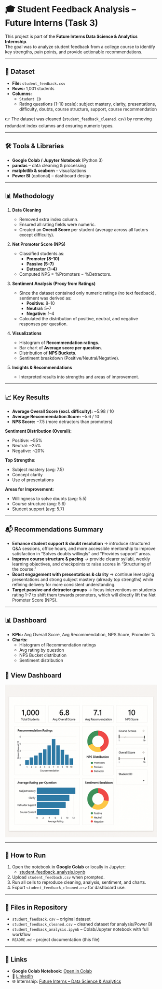 # 🎓 Student Feedback Analysis – Future Interns (Task 3)

This project is part of the **Future Interns Data Science & Analytics Internship**.  
The goal was to analyze student feedback from a college course to identify key strengths, pain points, and provide actionable recommendations.  

---

## 📂 Dataset
- **File:** `student_feedback.csv`  
- **Rows:** 1,001 students  
- **Columns:**  
  - `Student ID`  
  - Rating questions (1–10 scale): subject mastery, clarity, presentations, difficulty, doubts, course structure, support, course recommendation  

👉 The dataset was cleaned (`student_feedback_cleaned.csv`) by removing redundant index columns and ensuring numeric types.

---

## 🛠️ Tools & Libraries
- **Google Colab / Jupyter Notebook** (Python 3)  
- **pandas** – data cleaning & processing  
- **matplotlib & seaborn** – visualizations  
- **Power BI** (optional) – dashboard design  

---

## 📊 Methodology
1. **Data Cleaning**
   - Removed extra index column.
   - Ensured all rating fields were numeric.
   - Created an **Overall Score** per student (average across all factors except difficulty).

2. **Net Promoter Score (NPS)**
   - Classified students as:
     - **Promoter (8–10)**  
     - **Passive (5–7)**  
     - **Detractor (1–4)**  
   - Computed NPS = %Promoters − %Detractors.

3. **Sentiment Analysis (Proxy from Ratings)**
   - Since the dataset contained only numeric ratings (no text feedback), sentiment was derived as:  
     - **Positive:** 8–10  
     - **Neutral:** 5–7  
     - **Negative:** 1–4  
   - Calculated the distribution of positive, neutral, and negative responses per question.

4. **Visualizations**
   - Histogram of **Recommendation ratings**.
   - Bar chart of **Average score per question**.
   - Distribution of **NPS Buckets**.
   - Sentiment breakdown (Positive/Neutral/Negative).

5. **Insights & Recommendations**
   - Interpreted results into strengths and areas of improvement.

---

## 📈 Key Results
- **Average Overall Score (excl. difficulty):** ~5.98 / 10  
- **Average Recommendation Score:** ~5.6 / 10  
- **NPS Score:** −7.5 (more detractors than promoters)  

**Sentiment Distribution (Overall):**
- Positive: ~55%  
- Neutral: ~25%  
- Negative: ~20%  

**Top Strengths:**
- Subject mastery (avg: 7.5)  
- Concept clarity  
- Use of presentations  

**Areas for Improvement:**
- Willingness to solve doubts (avg: 5.5)  
- Course structure (avg: 5.6)  
- Student support (avg: 5.7)  

---

## 📬 Recommendations Summary
- **Enhance student support & doubt resolution** → introduce structured Q&A sessions, office hours, and more accessible mentorship to improve satisfaction in “Solves doubts willingly” and “Provides support” areas.  
- **Improve course structure & pacing** → provide clearer syllabi, weekly learning objectives, and checkpoints to raise scores in “Structuring of the course.”  
- **Boost engagement with presentations & clarity** → continue leveraging presentations and strong subject mastery (already top strengths) while refining delivery for more consistent understanding.  
- **Target passive and detractor groups** → focus interventions on students rating 1–7 to shift them towards promoters, which will directly lift the Net Promoter Score (NPS).  

---

## 📊 Dashboard 
- **KPIs:** Avg Overall Score, Avg Recommendation, NPS Score, Promoter %  
- **Charts:**  
  - Histogram of Recommendation ratings  
  - Avg rating by question  
  - NPS Bucket distribution  
  - Sentiment distribution  

## 📁 View Dashboard
![Dashboard Preview](assets/dashboard_screenshot.png)

---

## 🚀 How to Run
1. Open the notebook in **Google Colab** or locally in Jupyter:
   - [student_feedback_analysis.ipynb](student_feedback_analysis.ipynb)  
2. Upload `student_feedback.csv` when prompted.  
3. Run all cells to reproduce cleaning, analysis, sentiment, and charts.  
4. Export `student_feedback_cleaned.csv` for dashboard use.  

---

## 📎 Files in Repository
- `student_feedback.csv` – original dataset  
- `student_feedback_cleaned.csv` – cleaned dataset for analysis/Power BI  
- `student_feedback_analysis.ipynb` – Colab/Jupyter notebook with full workflow  
- `README.md` – project documentation (this file)  

---

## 🔗 Links
- **Google Colab Notebook:** [Open in Colab](https://colab.research.google.com/drive/1eKWL87qQND1weutIQ4prJb-tevqSugwO?usp=sharing)  
- 💼 [LinkedIn](https://www.linkedin.com/in/mugumya-timothy-kitulazi-711052217)  
- 🌐 Internship: [Future Interns – Data Science & Analytics](https://futureinterns.com/data-science-analytics-task-3/)  

